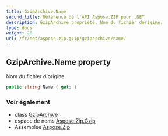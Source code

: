 ```yaml
---
title: GzipArchive.Name
second_title: Référence de l'API Aspose.ZIP pour .NET
description: GzipArchive propriété. Nom du fichier dorigine.
type: docs
weight: 20
url: /fr/net/aspose.zip.gzip/gziparchive/name/
---
```

## GzipArchive.Name property

Nom du fichier d'origine.

```csharp
public string Name { get; }
```

### Voir également

* class [GzipArchive](../)
* espace de noms [Aspose.Zip.Gzip](../../gziparchive/)
* Assemblée [Aspose.Zip](../../../)


